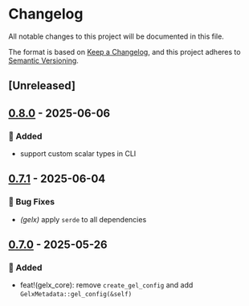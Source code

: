 # Changelog

All notable changes to this project will be documented in this file.

The format is based on [Keep a Changelog](https://keepachangelog.com/en/1.0.0/),
and this project adheres to [Semantic Versioning](https://semver.org/spec/v2.0.0.html).

## [Unreleased]

## [0.8.0](https://github.com/ifiokjr/gelx/compare/gelx_build-v0.7.1...gelx_build-v0.8.0) - 2025-06-06

### <!-- 0 -->🎉 Added

- support custom scalar types in CLI

## [0.7.1](https://github.com/ifiokjr/gelx/compare/gelx_build-v0.7.0...gelx_build-v0.7.1) - 2025-06-04

### <!-- 1 -->🐛 Bug Fixes

- *(gelx)* apply `serde` to all dependencies

## [0.7.0](https://github.com/ifiokjr/gelx/compare/v0.6.0...v0.7.0) - 2025-05-26

### <!-- 0 -->🎉 Added

- feat!(gelx_core): remove `create_gel_config` and add `GelxMetadata::gel_config(&self)`
